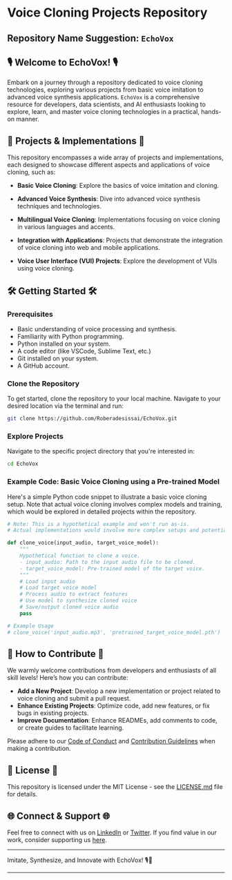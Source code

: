 # Voice Cloning Projects Repository

## Repository Name Suggestion: `EchoVox`

## 🎙️ Welcome to EchoVox! 🎙️

Embark on a journey through a repository dedicated to voice cloning technologies, exploring various projects from basic voice imitation to advanced voice synthesis applications. `EchoVox` is a comprehensive resource for developers, data scientists, and AI enthusiasts looking to explore, learn, and master voice cloning technologies in a practical, hands-on manner.

## 🚀 Projects & Implementations 🚀

This repository encompasses a wide array of projects and implementations, each designed to showcase different aspects and applications of voice cloning, such as:

- **Basic Voice Cloning**: Explore the basics of voice imitation and cloning.
  
- **Advanced Voice Synthesis**: Dive into advanced voice synthesis techniques and technologies.
  
- **Multilingual Voice Cloning**: Implementations focusing on voice cloning in various languages and accents.
  
- **Integration with Applications**: Projects that demonstrate the integration of voice cloning into web and mobile applications.
  
- **Voice User Interface (VUI) Projects**: Explore the development of VUIs using voice cloning.

## 🛠️ Getting Started 🛠️

### Prerequisites

- Basic understanding of voice processing and synthesis.
- Familiarity with Python programming.
- Python installed on your system.
- A code editor (like VSCode, Sublime Text, etc.)
- Git installed on your system.
- A GitHub account.

### Clone the Repository

To get started, clone the repository to your local machine. Navigate to your desired location via the terminal and run:

```bash
git clone https://github.com/Roberadesissai/EchoVox.git
```

### Explore Projects

Navigate to the specific project directory that you're interested in:

```bash
cd EchoVox
```

### Example Code: Basic Voice Cloning using a Pre-trained Model

Here's a simple Python code snippet to illustrate a basic voice cloning setup. Note that actual voice cloning involves complex models and training, which would be explored in detailed projects within the repository.

```python
# Note: This is a hypothetical example and won't run as-is.
# Actual implementations would involve more complex setups and potentially using deep learning models.

def clone_voice(input_audio, target_voice_model):
    """
    Hypothetical function to clone a voice.
    - input_audio: Path to the input audio file to be cloned.
    - target_voice_model: Pre-trained model of the target voice.
    """
    # Load input audio
    # Load target voice model
    # Process audio to extract features
    # Use model to synthesize cloned voice
    # Save/output cloned voice audio
    pass

# Example Usage
# clone_voice('input_audio.mp3', 'pretrained_target_voice_model.pth')
```

## 🤝 How to Contribute 🤝

We warmly welcome contributions from developers and enthusiasts of all skill levels! Here’s how you can contribute:

- **Add a New Project**: Develop a new implementation or project related to voice cloning and submit a pull request.
- **Enhance Existing Projects**: Optimize code, add new features, or fix bugs in existing projects.
- **Improve Documentation**: Enhance READMEs, add comments to code, or create guides to facilitate learning.

Please adhere to our [Code of Conduct](CODE_OF_CONDUCT.md) and [Contribution Guidelines](CONTRIBUTING.md) when making a contribution.

## 📜 License 📜

This repository is licensed under the MIT License - see the [LICENSE.md](LICENSE.md) file for details.

## 🌐 Connect & Support 🌐

Feel free to connect with us on [LinkedIn](Your_LinkedIn_Profile) or [Twitter](Your_Twitter_Profile). If you find value in our work, consider supporting us [here](Your_Support_Link).

---

Imitate, Synthesize, and Innovate with EchoVox! 🎙️🚀

---
